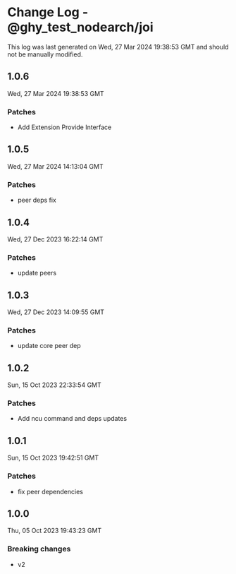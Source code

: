 # Change Log - @ghy_test_nodearch/joi

This log was last generated on Wed, 27 Mar 2024 19:38:53 GMT and should not be manually modified.

## 1.0.6
Wed, 27 Mar 2024 19:38:53 GMT

### Patches

- Add Extension Provide Interface

## 1.0.5
Wed, 27 Mar 2024 14:13:04 GMT

### Patches

-  peer deps fix

## 1.0.4
Wed, 27 Dec 2023 16:22:14 GMT

### Patches

- update peers

## 1.0.3
Wed, 27 Dec 2023 14:09:55 GMT

### Patches

- update core peer dep

## 1.0.2
Sun, 15 Oct 2023 22:33:54 GMT

### Patches

- Add ncu command and deps updates

## 1.0.1
Sun, 15 Oct 2023 19:42:51 GMT

### Patches

- fix peer dependencies

## 1.0.0
Thu, 05 Oct 2023 19:43:23 GMT

### Breaking changes

- v2

